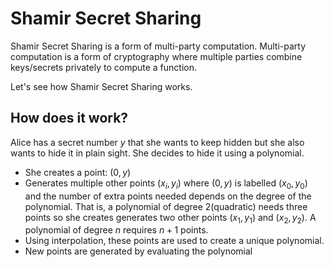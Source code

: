 # Shamir Secret Sharing

Shamir Secret Sharing is a form of multi-party computation. Multi-party computation is a form of cryptography where multiple parties combine keys/secrets privately to compute a function.

Let's see how Shamir Secret Sharing works.

## How does it work?

Alice has a secret number $y$ that she wants to keep hidden but she also wants to hide it in plain sight. She decides to hide it using a polynomial.

- She creates a point: $(0, y)$
- Generates multiple other points $(x_i, y_i)$ where $(0, y)$ is labelled $(x_0, y_0)$ and the number of extra points needed depends on the degree of the polynomial. That is, a polynomial of degree 2(quadratic) needs three points so she creates generates two other points $(x_1, y_1)$ and $(x_2, y_2)$. A polynomial of degree $n$ requires $n + 1$ points.
- Using interpolation, these points are used to create a unique polynomial.
- New points are generated by evaluating the polynomial
